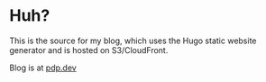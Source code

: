 # Huh?

This is the source for my blog, which uses the Hugo static website generator and is hosted on S3/CloudFront.

Blog is at [pdp.dev](https://pdp.dev)
